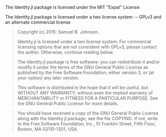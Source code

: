 The Identity.jl package is licensed under the MIT "Expat" License:

The Identity.jl package is licensed under a two license system -- GPLv3 and an alternate commercial license

> Copyright (c) 2015: Samuel B. Johnson.
>
> Identity.jl is licensed under a two license system.  For commercial 
> licensing options that are not consistent with GPLv3, please contact the author.
> Otherwise, continue reading below.
>
> The Identity.jl package is free software; you can redistribute it and/or modify
> it under the terms of the GNU General Public License as published by
> the Free Software Foundation; either version 3, or (at your option)
> any later version.

> This software is distributed in the hope that it will be useful,
> but WITHOUT ANY WARRANTY; without even the implied warranty of
> MERCHANTABILITY or FITNESS FOR A PARTICULAR PURPOSE.  See the
> GNU General Public License for more details.

> You should have received a copy of the GNU General Public License
> along with the Identity.jl package; see the file COPYING.  If not, write to
> the Free Software Foundation, Inc., 51 Franklin Street, Fifth Floor,
> Boston, MA 02110-1301, USA.
